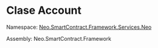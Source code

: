 # Clase Account

Namespace: [Neo.SmartContract.Framework.Services.Neo](../Neo.md)

Assembly: Neo.SmartContract.Framework

